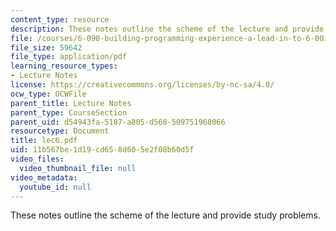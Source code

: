 ```yaml
---
content_type: resource
description: These notes outline the scheme of the lecture and provide study problems.
file: /courses/6-090-building-programming-experience-a-lead-in-to-6-001-january-iap-2005/11b567be1d19cd658d605e2f08b60d5f_lec6.pdf
file_size: 59642
file_type: application/pdf
learning_resource_types:
- Lecture Notes
license: https://creativecommons.org/licenses/by-nc-sa/4.0/
ocw_type: OCWFile
parent_title: Lecture Notes
parent_type: CourseSection
parent_uid: d54943fa-5187-a805-d568-509751968066
resourcetype: Document
title: lec6.pdf
uid: 11b567be-1d19-cd65-8d60-5e2f08b60d5f
video_files:
  video_thumbnail_file: null
video_metadata:
  youtube_id: null
---
```

These notes outline the scheme of the lecture and provide study problems.